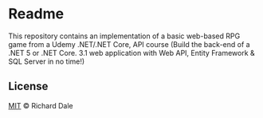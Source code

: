 # Readme

This repository contains an implementation of a basic web-based RPG game from a Udemy .NET/.NET Core, API course
(Build the back-end of a .NET 5 or .NET Core. 3.1 web application with Web API, Entity Framework & SQL Server in no time!)

## License

[MIT](LICENSE) © Richard Dale